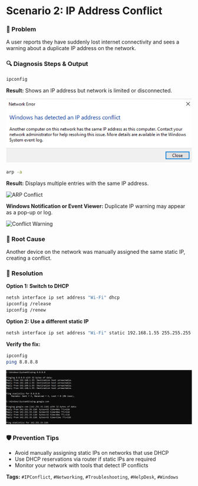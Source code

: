 # Scenario 2: IP Address Conflict

### 📝 Problem
A user reports they have suddenly lost internet connectivity and sees a warning about a duplicate IP address on the network.

### 🔍 Diagnosis Steps & Output

```bash
ipconfig
```
**Result:** Shows an IP address but network is limited or disconnected.

![IPConfig Conflict](https://github.com/baroorr1/network-troubleshooting-scenarios/raw/main/images/conflict.png)

```bash
arp -a
```
**Result:** Displays multiple entries with the same IP address.

![ARP Conflict](https://github.com/baroorr1/network-troubleshooting-scenarios/raw/main/images/arp_conflict1.png)

**Windows Notification or Event Viewer:**
Duplicate IP warning may appear as a pop-up or log.

![Conflict Warning](https://github.com/baroorr1/network-troubleshooting-scenarios/raw/main/images/ip_conflict_warning.png)

### 🧠 Root Cause
Another device on the network was manually assigned the same static IP, creating a conflict.

### 🔧 Resolution

**Option 1: Switch to DHCP**
```bash
netsh interface ip set address "Wi-Fi" dhcp
ipconfig /release
ipconfig /renew
```

**Option 2: Use a different static IP**
```bash
netsh interface ip set address "Wi-Fi" static 192.168.1.55 255.255.255.0 192.168.1.1
```

**Verify the fix:**
```bash
ipconfig
ping 8.8.8.8
```

![Resolved IPConfig](https://github.com/baroorr1/network-troubleshooting-scenarios/raw/main/images/last.png)

### 🛡️ Prevention Tips
- Avoid manually assigning static IPs on networks that use DHCP
- Use DHCP reservations via router if static IPs are required
- Monitor your network with tools that detect IP conflicts

**Tags:** `#IPConflict`, `#Networking`, `#Troubleshooting`, `#HelpDesk`, `#Windows`
